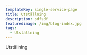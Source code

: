 ```yaml
---
templateKey: single-service-page
title: Utställning
description: sdfsdf
featuredimage: /img/blog-index.jpg
tags:
  - Utställning
---
```

Utställning
